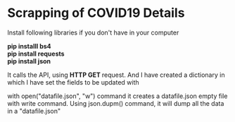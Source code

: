 
<h1> Scrapping of  COVID19 Details </h1>

Install following libraries if you don't have in your computer <br>

<b >  pip installl bs4  <br></b>
<b> pip install requests <br> </b>
<b> pip  install json  </b>
<p>
  
  It calls the API, using <b>HTTP GET </b> request.
  And I have created a dictionary in which I have set the fields to be updated with
  
  with open("datafile.json", "w") command it creates a  datafile.json empty file with write command. 
  Using json.dupm() command, it will dump all the data in a "datafile.json"
  
  </p
